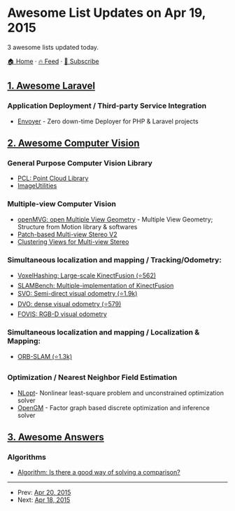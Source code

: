 # Awesome List Updates on Apr 19, 2015

3 awesome lists updated today.

[🏠 Home](/README.md) · [🔥 Feed](https://test.trackawesomelist.com/feed.xml) · [📮 Subscribe](https://trackawesomelist.us17.list-manage.com/subscribe?u=d2f0117aa829c83a63ec63c2f&id=36a103854c)



## [1. Awesome Laravel](/content/chiraggude/awesome-laravel/README.md)

### Application Deployment / Third-party Service Integration

*   [Envoyer](https://envoyer.io/) - Zero down-time Deployer for PHP & Laravel projects

## [2. Awesome Computer Vision](/content/jbhuang0604/awesome-computer-vision/README.md)

### General Purpose Computer Vision Library

*   [PCL: Point Cloud Library](http://pointclouds.org/)
*   [ImageUtilities](https://gitorious.org/imageutilities)

### Multiple-view Computer Vision

*   [openMVG: open Multiple View Geometry](http://imagine.enpc.fr/\~moulonp/openMVG/) - Multiple View Geometry; Structure from Motion library & softwares
*   [Patch-based Multi-view Stereo V2](http://www.di.ens.fr/pmvs/)
*   [Clustering Views for Multi-view Stereo](http://www.di.ens.fr/cmvs/)

### Simultaneous localization and mapping / Tracking/Odometry:

*   [VoxelHashing: Large-scale KinectFusion (⭐562)](https://github.com/nachtmar/VoxelHashing)
*   [SLAMBench: Multiple-implementation of KinectFusion](http://apt.cs.manchester.ac.uk/projects/PAMELA/tools/SLAMBench/)
*   [SVO: Semi-direct visual odometry (⭐1.9k)](https://github.com/uzh-rpg/rpg_svo)
*   [DVO: dense visual odometry (⭐579)](https://github.com/tum-vision/dvo_slam)
*   [FOVIS: RGB-D visual odometry](https://code.google.com/p/fovis/)

### Simultaneous localization and mapping / Localization & Mapping:

*   [ORB-SLAM (⭐1.3k)](https://github.com/raulmur/ORB_SLAM)

### Optimization / Nearest Neighbor Field Estimation

*   [NLopt](http://ab-initio.mit.edu/wiki/index.php/NLopt)- Nonlinear least-square problem and unconstrained optimization solver
*   [OpenGM](http://hci.iwr.uni-heidelberg.de/opengm2/) - Factor graph based discrete optimization and inference solver

## [3. Awesome Answers](/content/cyberglot/awesome-answers/README.md)

### Algorithms

*   [Algorithm: Is there a good way of solving a comparison?](http://stackoverflow.com/a/2296538/1766338)

---

- Prev: [Apr 20, 2015](/content/2015/04/20/README.md)
- Next: [Apr 18, 2015](/content/2015/04/18/README.md)